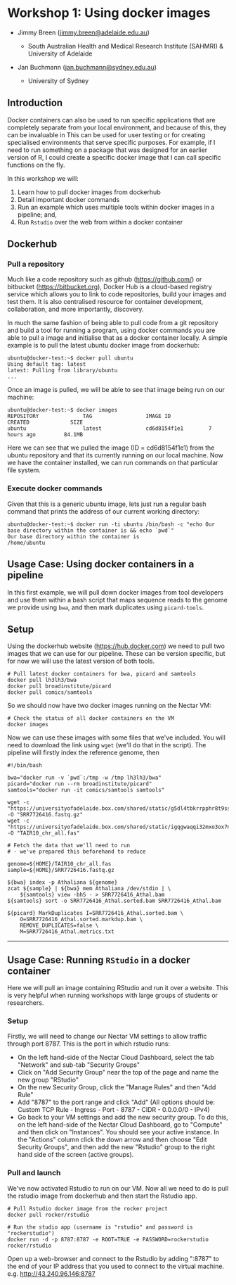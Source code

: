 # Workshop 1: Using docker images

- Jimmy Breen (jimmy.breen@adelaide.edu.au)
    - South Australian Health and Medical Research Institute (SAHMRI) & University of Adelaide

- Jan Buchmann (jan.buchmann@sydney.edu.au)
    - University of Sydney

## Introduction

Docker containers can also be used to run specific applications that are completely separate from your local environment, and because of this, they can be invaluable in  This can be used for user testing or for creating specialised environments that serve specific purposes. For example, if I need to run something on a package that was designed for an earlier version of R, I could create a specific docker image that I can call specific functions on the fly.

In this workshop we will:
1. Learn how to pull docker images from dockerhub
2. Detail important docker commands
3. Run an example which uses multiple tools within docker images in a pipeline; and,
4. Run `Rstudio` over the web from within a docker container

## Dockerhub

### Pull a repository

Much like a code repository such as github (https://github.com/) or bitbucket (https://bitbucket.org), Docker Hub is a cloud-based registry service which allows you to link to code repositories, build your images and test them. It is also centralised resource for container development, collaboration, and more importantly, discovery.

In much the same fashion of being able to pull code from a git repository and build a tool for running a program, using docker commands you are able to pull a image and initialise that as a docker container locally. A simple example is to pull the latest ubuntu docker image from dockerhub:

    ubuntu@docker-test:~$ docker pull ubuntu
    Using default tag: latest
    latest: Pulling from library/ubuntu
    ...

Once an image is pulled, we will be able to see that image being run on our machine:

    ubuntu@docker-test:~$ docker images
    REPOSITORY              TAG                 IMAGE ID            CREATED             SIZE
    ubuntu                  latest              cd6d8154f1e1        7 hours ago         84.1MB

Here we can see that we pulled the image (ID = cd6d8154f1e1) from the ubuntu repository and that its currently running on our local machine. Now we have the container installed, we can run commands on that particular file system.

### Execute docker commands

 Given that this is a generic ubuntu image, lets just run a regular bash command that prints the address of our current working directory:

    ubuntu@docker-test:~$ docker run -ti ubuntu /bin/bash -c "echo Our base directory within the container is && echo `pwd`"
    Our base directory within the container is
    /home/ubuntu

## Usage Case: Using docker containers in a pipeline

In this first example, we will pull down docker images from tool developers and use them within a bash script that maps sequence reads to the genome we provide using `bwa`, and then mark duplicates using `picard-tools`.

## Setup

Using the dockerhub website (https://hub.docker.com) we need to pull two images that we can use for our pipeline. These can be version specific, but for now we will use the latest version of both tools.

    # Pull latest docker containers for bwa, picard and samtools
    docker pull lh3lh3/bwa
    docker pull broadinstitute/picard
    docker pull comics/samtools

So we should now have two docker images running on the Nectar VM:

    # Check the status of all docker containers on the VM
    docker images

Now we can use these images with some files that we've included. You will need to download the link using `wget` (we'll do that in the script). The pipeline will firstly index the reference genome, then 

    #!/bin/bash

    bwa="docker run -v `pwd`:/tmp -w /tmp lh3lh3/bwa"
    picard="docker run --rm broadinstitute/picard"
    samtools="docker run -it comics/samtools samtools"
    
    wget -c "https://universityofadelaide.box.com/shared/static/g5dl4tbkrrpphr8t9ssmh09qxxr4g7ft.gz" -O "SRR7726416.fastq.gz"
    wget -c "https://universityofadelaide.box.com/shared/static/igqgwaqqi32mxo3ox7n6kz84jfz8cxwp.fas" -O "TAIR10_chr_all.fas"

    # Fetch the data that we'll need to run
    # - we've prepared this beforehand to reduce

    genome=${HOME}/TAIR10_chr_all.fas
    sample=${HOME}/SRR7726416.fastq.gz

    ${bwa} index -p Athaliana ${genome}
    zcat ${sample} | ${bwa} mem Athaliana /dev/stdin | \
        ${samtools} view -bhS - > SRR7726416_Athal.bam
    ${samtools} sort -o SRR7726416_Athal.sorted.bam SRR7726416_Athal.bam

    ${picard} MarkDuplicates I=SRR7726416_Athal.sorted.bam \
        O=SRR7726416_Athal.sorted.markdup.bam \
        REMOVE_DUPLICATES=false \
        M=SRR7726416_Athal.metrics.txt

---

## Usage Case: Running `RStudio` in a docker container


Here we will pull an image containing RStudio and run it over a website. This is very helpful when running workshops with large groups of students or researchers.

### Setup

Firstly, we will need to change our Nectar VM settings to allow traffic through port 8787. This is the port in which rstudio runs:
- On the left hand-side of the Nectar Cloud Dashboard, select the tab "Network" and sub-tab "Security Groups"
- Click on "Add Security Group" near the top of the page and name the new group "RStudio"
- On the new Security Group, click the "Manage Rules" and then "Add Rule"
- Add "8787" to the port range and click "Add" (All options should be: Custom TCP Rule - Ingress - Port - 8787 - CIDR - 0.0.0.0/0 - IPv4)
- Go back to your VM settings and add the new security group. To do this, on the left hand-side of the Nectar Cloud Dashboard, go to "Compute" and then click on "Instances". You should see your active instance. In the "Actions" column click the down arrow and then choose "Edit Security Groups", and then add the new "Rstudio" group to the right hand side of the screen (active groups).

### Pull and launch

We've now activated Rstudio to run on our VM. Now all we need to do is pull the rstudio image from dockerhub and then start the Rstudio app.

    # Pull Rstudio docker image from the rocker project
    docker pull rocker/rstudio

    # Run the studio app (username is "rstudio" and password is "rockerstudio")
    docker run -d -p 8787:8787 -e ROOT=TRUE -e PASSWORD=rockerstudio rocker/rstudio

Open up a web-browser and connect to the Rstudio by adding ":8787" to the end of your IP address that you used to connect to the virtual machine. e.g. http://43.240.96.146:8787
